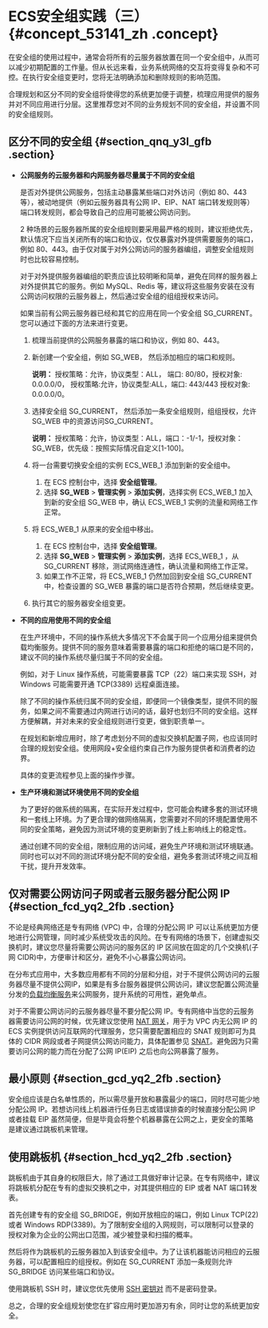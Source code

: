 # ECS安全组实践（三） {#concept_53141_zh .concept}

在安全组的使用过程中，通常会将所有的云服务器放置在同一个安全组中，从而可以减少初期配置的工作量。但从长远来看，业务系统网络的交互将变得复杂和不可控。在执行安全组变更时，您将无法明确添加和删除规则的影响范围。

合理规划和区分不同的安全组将使得您的系统更加便于调整，梳理应用提供的服务并对不同应用进行分层。这里推荐您对不同的业务规划不同的安全组，并设置不同的安全组规则。

## 区分不同的安全组 {#section_qnq_y3l_gfb .section}

-   **公网服务的云服务器和内网服务器尽量属于不同的安全组**

    是否对外提供公网服务，包括主动暴露某些端口对外访问（例如 80、443 等），被动地提供（例如云服务器具有公网 IP、EIP、NAT 端口转发规则等）端口转发规则，都会导致自己的应用可能被公网访问到。

    2 种场景的云服务器所属的安全组规则要采用最严格的规则，建议拒绝优先，默认情况下应当关闭所有的端口和协议，仅仅暴露对外提供需要服务的端口，例如 80、443。由于仅对属于对外公网访问的服务器编组，调整安全组规则时也比较容易控制。

    对于对外提供服务器编组的职责应该比较明晰和简单，避免在同样的服务器上对外提供其它的服务。例如 MySQL、Redis 等，建议将这些服务安装在没有公网访问权限的云服务器上，然后通过安全组的组组授权来访问。

    如果当前有公网云服务器已经和其它的应用在同一个安全组 SG\_CURRENT。您可以通过下面的方法来进行变更。

    1.  梳理当前提供的公网服务暴露的端口和协议，例如 80、443。
    2.  新创建一个安全组，例如 SG\_WEB， 然后添加相应的端口和规则。

        **说明：** 授权策略：允许，协议类型：ALL， 端口: 80/80，授权对象: 0.0.0.0/0， 授权策略:允许，协议类型:ALL，端口: 443/443 授权对象: 0.0.0.0/0。

    3.  选择安全组 SG\_CURRENT， 然后添加一条安全组规则，组组授权，允许 SG\_WEB 中的资源访问SG\_CURRENT。

        **说明：** 授权策略：允许，协议类型：ALL，端口：-1/-1，授权对象：SG\_WEB，优先级：按照实际情况自定义\[1-100\]。

    4.  将一台需要切换安全组的实例 ECS\_WEB\_1 添加到新的安全组中。
        1.  在 ECS 控制台中，选择 **安全组管理**。
        2.  选择 **SG\_WEB** \> **管理实例** \> **添加实例**，选择实例 ECS\_WEB\_1 加入到新的安全组 SG\_WEB 中，确认 ECS\_WEB\_1 实例的流量和网络工作正常。
    5.  将 ECS\_WEB\_1 从原来的安全组中移出。
        1.  在 ECS 控制台中，选择 **安全组管理**。
        2.  选择 **SG\_WEB** \> **管理实例** \> **添加实例**，选择 ECS\_WEB\_1 ，从 SG\_CURRENT 移除，测试网络连通性，确认流量和网络工作正常。
        3.  如果工作不正常，将 ECS\_WEB\_1 仍然加回到安全组 SG\_CURRENT 中，检查设置的 SG\_WEB 暴露的端口是否符合预期，然后继续变更。
    6.  执行其它的服务器安全组变更。
-   **不同的应用使用不同的安全组**

    在生产环境中，不同的操作系统大多情况下不会属于同一个应用分组来提供负载均衡服务。提供不同的服务意味着需要暴露的端口和拒绝的端口是不同的，建议不同的操作系统尽量归属于不同的安全组。

    例如，对于 Linux 操作系统，可能需要暴露 TCP（22）端口来实现 SSH，对 Windows 可能需要开通 TCP\(3389\) 远程桌面连接。

    除了不同的操作系统归属不同的安全组，即便同一个镜像类型，提供不同的服务，如果之间不需要通过内网进行访问的话，最好也划归不同的安全组。这样方便解耦，并对未来的安全组规则进行变更，做到职责单一。

    在规划和新增应用时，除了考虑划分不同的虚拟交换机配置子网，也应该同时合理的规划安全组。使用网段+安全组约束自己作为服务提供者和消费者的边界。

    具体的变更流程参见上面的操作步骤。

-   **生产环境和测试环境使用不同的安全组**

    为了更好的做系统的隔离，在实际开发过程中，您可能会构建多套的测试环境和一套线上环境。为了更合理的做网络隔离，您需要对不同的环境配置使用不同的安全策略，避免因为测试环境的变更刷新到了线上影响线上的稳定性。

    通过创建不同的安全组，限制应用的访问域，避免生产环境和测试环境联通。同时也可以对不同的测试环境分配不同的安全组，避免多套测试环境之间互相干扰，提升开发效率。


## 仅对需要公网访问子网或者云服务器分配公网 IP {#section_fcd_yq2_2fb .section}

不论是经典网络还是专有网络 \(VPC\) 中，合理的分配公网 IP 可以让系统更加方便地进行公网管理，同时减少系统受攻击的风险。在专有网络的场景下，创建虚拟交换机时，建议您尽量将需要公网访问的服务区的 IP 区间放在固定的几个交换机\(子网 CIDR\)中，方便审计和区分，避免不小心暴露公网访问。

在分布式应用中，大多数应用都有不同的分层和分组，对于不提供公网访问的云服务器尽量不提供公网IP，如果是有多台服务器提供公网访问，建议您配置公网流量分发的[负载均衡服务](https://www.aliyun.com/product/slb)来公网服务，提升系统的可用性，避免单点。

对于不需要公网访问的云服务器尽量不要分配公网 IP。专有网络中当您的云服务器需要访问公网的时候，优先建议您使用 [NAT 网关](../../../../../intl.zh-CN/产品简介/什么是NAT网关.md#)，用于为 VPC 内无公网 IP 的 ECS 实例提供访问互联网的代理服务，您只需要配置相应的 SNAT 规则即可为具体的 CIDR 网段或者子网提供公网访问能力，具体配置参见 [SNAT](../../../../../intl.zh-CN/用户指南/管理SNAT表.md#)。避免因为只需要访问公网的能力而在分配了公网 IP\(EIP\) 之后也向公网暴露了服务。

## 最小原则 {#section_gcd_yq2_2fb .section}

安全组应该是白名单性质的，所以需尽量开放和暴露最少的端口，同时尽可能少地分配公网 IP。若想访问线上机器进行任务日志或错误排查的时候直接分配公网 IP 或者挂载 EIP 虽然简便，但是毕竟会将整个机器暴露在公网之上，更安全的策略是建议通过跳板机来管理。

## 使用跳板机 {#section_hcd_yq2_2fb .section}

跳板机由于其自身的权限巨大，除了通过工具做好审计记录。在专有网络中，建议将跳板机分配在专有的虚拟交换机之中，对其提供相应的 EIP 或者 NAT 端口转发表。

首先创建专有的安全组 SG\_BRIDGE，例如开放相应的端口，例如 Linux TCP\(22\) 或者 Windows RDP\(3389\)。为了限制安全组的入网规则，可以限制可以登录的授权对象为企业的公网出口范围，减少被登录和扫描的概率。

然后将作为跳板机的云服务器加入到该安全组中。为了让该机器能访问相应的云服务器，可以配置相应的组授权。例如在 SG\_CURRENT 添加一条规则允许 SG\_BRIDGE 访问某些端口和协议。

使用跳板机 SSH 时，建议您优先使用 [SSH 密钥对](../../../../../intl.zh-CN/安全/SSH密钥对/SSH密钥对概述.md#) 而不是密码登录。

总之，合理的安全组规划使您在扩容应用时更加游刃有余，同时让您的系统更加安全。


